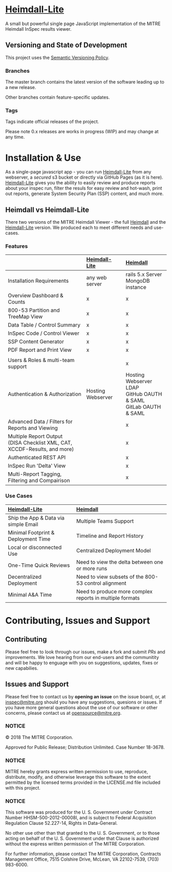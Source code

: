 # [Heimdall-Lite](https://github.com/mitre/heimdall-lite/)

A small but powerful single page JavaScript implementation of the MITRE Heimdall InSpec results viewer.

## Versioning and State of Development
This project uses the [Semantic Versioning Policy](https://semver.org/). 

### Branches
The master branch contains the latest version of the software leading up to a new release. 

Other branches contain feature-specific updates. 

### Tags
Tags indicate official releases of the project.

Please note 0.x releases are works in progress (WIP) and may change at any time.   

# Installation & Use

As a single-page javascript app - you can run [Heimdall-Lite](https://github.com/mitre/heimdall-lite/) from any webserver, a *secured* s3 bucket or directly via GitHub Pages (as it is here). [Heimdall-Lite](https://github.com/mitre/heimdall-lite/) gives you the ability to easily review and produce reports about your inspec run, filter the resuls for easy review and hot-wash, print out reports, generate System Security Plan (SSP) content, and much more.  

## Heimdall vs Heimdall-Lite

There two versions of the MITRE Heimdall Viewer - the full [Heimdall](https://github.com/mitre/heimdall/) and the [Heimdall-Lite](https://github.com/mitre/heimdall-lite/)  version. We produced each to meet different needs and use-cases.

### Features

|  | [Heimdall-Lite](https://github.com/mitre/heimdall-lite/) | [Heimdall](https://github.com/mitre/heimdall/) |
|:--------------------------------------------------------------------------|:--------------|:-------------------------------------|
| Installation Requirements | any web server | rails 5.x Server <br /> MongoDB instance |
| Overview Dashboard & Counts | x | x |
| 800-53 Partition and TreeMap View | x | x |
| Data Table / Control Summary  | x | x |
| InSpec Code / Control Viewer | x | x |
| SSP Content Generator | x | x |
| PDF Report and Print View | x | x |
|  |  |  |
| Users & Roles & multi-team support |  | x |
| Authentication & Authorization | Hosting Webserver | Hosting Webserver<br />LDAP<br />GitHub OAUTH & SAML<br />GitLab OAUTH & SAML |
| Advanced Data / Filters for Reports and Viewing |  | x |
| Multiple Report Output<br />(DISA Checklist XML, CAT, XCCDF-Results, and more) |  | x |
| Authenticated REST API |  | x |
| InSpec Run 'Delta' View |  | x |
| Multi-Report Tagging, Filtering and Compairison |  | x |

### Use Cases

| [Heimdall-Lite](https://github.com/mitre/heimdall-lite/) | [Heimdall](https://github.com/mitre/heimdall/) |
|:------------------------------------|:--------------------------------------------------------|
| Ship the App & Data via simple Email | Multiple Teams Support |
| Minimal Footprint & Deployment Time | Timeline and Report History |
| Local or disconnected Use | Centralized Deployment Model  |
| One-Time Quick Reviews | Need to view the delta between one or more runs |
| Decentralized Deployment  | Need to view subsets of the 800-53 control alignment |
| Minimal A&A Time | Need to produce more complex reports in multiple formats |

# Contributing, Issues and Support

## Contributing

Please feel free to look through our issues, make a fork and submit *PRs* and improvements. We love hearing from our end-users and the communitity and will be happy to enguage with you on suggestions, updates, fixes or new capabilies.

## Issues and Support

Please feel free to contact us by **opening an issue** on the issue board, or, at [inspec@mitre.org](mailto:inspec@mitre.org) should you have any suggestions, quesions or issues. If you have more general questions about the use of our software or other concerns, please contact us at [opensource@mitre.org](mailto:opensource@mitre.org).

### NOTICE 

© 2018 The MITRE Corporation.

Approved for Public Release; Distribution Unlimited. Case Number 18-3678.  

### NOTICE
MITRE hereby grants express written permission to use, reproduce, distribute, modify, and otherwise leverage this software to the extent permitted by the licensed terms provided in the LICENSE.md file included with this project.

### NOTICE

This software was produced for the U. S. Government under Contract Number HHSM-500-2012-00008I, and is subject to Federal Acquisition Regulation Clause 52.227-14, Rights in Data-General.  

No other use other than that granted to the U. S. Government, or to those acting on behalf of the U. S. Government under that Clause is authorized without the express written permission of The MITRE Corporation. 

For further information, please contact The MITRE Corporation, Contracts Management Office, 7515 Colshire Drive, McLean, VA  22102-7539, (703) 983-6000.  

